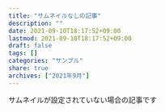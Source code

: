 ```yaml
---
title: "サムネイルなしの記事"
description: ""
date: 2021-09-10T18:17:52+09:00
lastmod: 2021-09-10T18:17:52+09:00
draft: false
tags: []
categories: "サンプル"
share: true
archives: ["2021年9月"]
---
```


サムネイルが設定されていない場合の記事です
